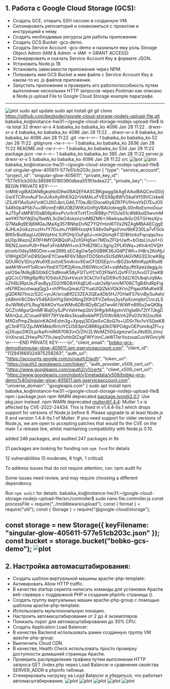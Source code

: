 ## 1.  Работа с Google Cloud Storage (GCS):
- Создать GCE, открыть SSH сессию в созданную VM.
- Cклонировать репозиторий и ознакомиться с проектом и инструкцией к нему.
- Создать необходимые ресурсы для работы приложения:
- Создать GCS Bucket <LASTNAME>-gcs-demo.
- Создать Service Account <LASTNAME>-gcs-demo и назначьте ему роль Storage Object Admin (IAM & Admin -> IAM -> GRANT ACCESS)
- Сгенерировать и скачать Service Account Key в формате JSON.
- Установить Node.js 18.
- Установить зависимости приложения через NPM.
- Поправить имя GCS Bucket и имя файла с Service Account Key в каком-то из .js файлов приложения.
- Запустить приложение и проверить его работоспособность путем выполнение нескольких HTTP запросов через Postman как описано в Node.js upload File to Google Cloud Storage example параграфе.
---
![plot](VM.png)
  sudo apt update
  sudo apt install git
  git clone https://github.com/bezkoder/google-cloud-storage-nodejs-upload-file.git
  babaika_ko@instance-hw31:~/google-cloud-storage-nodejs-upload-file$ ls -la
  total 32
  drwxr-xr-x 4 babaika_ko babaika_ko 4096 Jan 28 11:22 .
  drwxr-xr-x 4 babaika_ko babaika_ko 4096 Jan 28 11:22 ..
  drwxr-xr-x 8 babaika_ko babaika_ko 4096 Jan 28 11:22 .git
  -rw-r--r-- 1 babaika_ko babaika_ko   52 Jan 28 11:22 .gitignore
  -rw-r--r-- 1 babaika_ko babaika_ko 2636 Jan 28 11:22 README.md
  -rw-r--r-- 1 babaika_ko babaika_ko  534 Jan 28 11:22 package.json
  -rw-r--r-- 1 babaika_ko babaika_ko  385 Jan 28 11:22 server.js
  drwxr-xr-x 5 babaika_ko babaika_ko 4096 Jan 28 11:22 src
![lpot](gcs.png)
![plot](service-account.png)
  babaika_ko@instance-hw31:~/google-cloud-storage-nodejs-upload-file$ cat singular-glow-405611-577e51cb203c.json {
  "type": "service_account",
  "project_id": "singular-glow-405611",
  "private_key_id": "577e51cb203c3859610180360dbea55161edea22",
  "private_key": "-----BEGIN PRIVATE KEY-----\nMIIEvgIBADANBgkqhkiG9w0BAQEFAASCBKgwggSkAgEAAoIBAQCevG0i/jGwXTC8\nvAuF5nJUAxItyRh63Q2rVkMALxFVESX8p8WVSbafXf59VC/xbe8iZSJ611As5uH/\nKClJ0OJbrLGAlLT70eJB//DoceKly6ZR7PU1HvsYkD7EvJO5548h0p4P5b7u+lIR\nmEnBlUOBZWtKxGnPgV8AUobrqg8L00nRoEomo0uurAJ75yFxMP8110sB06pKnxPv\n1nXTvHT/rcRl98yr7YOUe51c4NKkolDIwvmMweYKf7bYWjDq7beWL3cDkO4okxnz\nMBZM6+/l8wksauIbScO5TGHesXjruQ7Ma8q9E9j6MGaJMaXg3578NhpDvNZ7YQYm\nl6T0s2NZAgMBAAECggEAJHLe2oikzzruzH+fY70xJmJYI8RHxzqH/348v0ePgsl/\nv/6kK230La7vF0ckBRt5rBut6agUJGNVpHnL1UPOHj/OuFgtIJ+mhQIohq9T3D8h\nbzFqcqqs/IxupU0p3KezoZATtFHMYGKBQsIFuZo1GHq5wr7MDxZFQrUwft+bOdsL\nJo1+0RlEN2JsmvPJ9+PkeFxFnbMWH+m37H8Zf8Cc3g/q/ZPLKlWq+zKh4rtOVQHp\noh/0dsy5MGDim+oe399lLsEC4gOw5p0GB8K36JGdPZWh+/H8rx2KoNjJVI9HgXDF\nD8SQenEYCwwRF6V38jmTDO5bhsSUSdWUAGVMG3S3cwKBgQDUROy1D/cyWu6XEzot\nE5mArsvXEwCF0DSEp/n+lBG2bvMhhKypKRsd8aieMrWvmY1uRcwvYed/XTDff2jA\nsJ560WicoCkf+vqMa5pJfttXpezdaggJosslOSe7Ai9yjBGGtkECSd9mxK58yFGT\nYCVO2FNeYLQvfFI7zUlvvGT2iwKBgQC/cCl1Wgl6pfRz1O5doXZQvH/wzIr3CkCl\nTqGl59v/53d2/XOUbqhJq9AcoZh6b3RpUeJFqvByyZ020f6D8/HXqEU6+ubOsRjr\nn/M706CTgB4hdRpFignN7lRDscotwqqGjg3+vh1PfouQmaU12YuaU/QlZkkVQkXr\nZPqaoXMuKwKBgQDKNl7Incz/S2C+yrJA/srcq6fD23ZEA3QEa4Db5HJ7OHalF57k\nBySuAeh/zA8ImV8CDbvV546A5mYIg3dnGNngZl0h1/FVZeIIovj3ysFpXcenpbrC\nczLS4v/WRt6sYILRsg18AKOxYuxWMv6DRrRDyBCjd7wvAF/WWFn895u2wQKBgQCZ\nMgurQmMFiBqIOySJPvVshHwp2bV3Hfg/kR4gotvV/IgIa6h7ZtY7JkgDMXnQuLJC\nuelF8RY79YVe4ks3kxa8iobkPPZI/0W/AR/nh2Ifx03VXl2oul9AMXGzPmpZlkda\nKAGhEshn3g+Xpqyj3DQwSvC8oQ7o+UD0r7kv1vVSQwKBgC3nRTG/ZpJWKMkb/Rri\nYCUS93pnG8RKIgd3k516POdgvOEPonrAqZFl+yxj3XupcDKDLp/AaifrmR6R70B3\nO/ZH/2LWoMZ50QJgmzwCeJ9s6DLzImzVnXncwL2HwyPti77ihJwqOvhbQtZxgFWY\nnCJeW17erVozxuaCuvWGm/yN\n-----END PRIVATE KEY-----\n",
  "client_email": "bobko-gcs-demo@singular-glow-405611.iam.gserviceaccount.com",
  "client_id": "112941669324975258263",
  "auth_uri": "https://accounts.google.com/o/oauth2/auth",
  "token_uri": "https://oauth2.googleapis.com/token",
  "auth_provider_x509_cert_url": "https://www.googleapis.com/oauth2/v1/certs",
  "client_x509_cert_url": "https://www.googleapis.com/robot/v1/metadata/x509/bobko-gcs-demo%40singular-glow-405611.iam.gserviceaccount.com",
  "universe_domain": "googleapis.com"
   }
  sudo apt install npm
  babaika_ko@instance-hw31:~/google-cloud-storage-nodejs-upload-file$ npm i package.json 
  npm WARN deprecated package.json@2.0.1: Use pkg.json instead.
  npm WARN deprecated multer@1.4.4: Multer 1.x is affected by CVE-2022-24434. This is fixed in v1.4.4-lts.1 which drops support for versions of Node.js before 6. Please upgrade to at least Node.js 6 and version 1.4.4-lts.1 of Multer. If you need support for older versions of Node.js, we are open to accepting patches that would fix the CVE on the main 1.x release line, whilst maintaining compatibility with Node.js 0.10.
  
  added 246 packages, and audited 247 packages in 9s
  
  21 packages are looking for funding
    run `npm fund` for details
  
  12 vulnerabilities (5 moderate, 6 high, 1 critical)
  
  To address issues that do not require attention, run:
    npm audit fix
  
  Some issues need review, and may require choosing
  a different dependency.
  
  Run `npm audit` for details.
  babaika_ko@instance-hw31:~/google-cloud-storage-nodejs-upload-file/src/controller$ sudo nano file.controller.js
  const processFile = require("../middleware/upload");
  const { format } = require("util");
  const { Storage } = require("@google-cloud/storage");
  
  const storage = new Storage({ keyFilename: "singular-glow-405611-577e51cb203c.json" });
  const bucket = storage.bucket("bobko-gcs-demo");
![plot](GET.png)
---
## 2. Настройка автомасштабирования:
- Создать шаблон виртуальной машины apache-php-template:
- Активировать Allow HTTP traffic.
- В качестве startup скрипта написать команды для установки Apache веб-сервера с поддержкой PHP и создания phpinfo страницы (<?php phpinfo(); ?>).
- Создать группу виртуальных машин apache-php-group с помощью шаблона apache-php-template:
- Использовать мультизональную локацию.
- Настроить автомасштабирование от 2 до 4 экземпляров.
- Понизить порог для автомасштабирования до 30% CPU.
- Создать Application Load Balancer:
- В качестве Backend использовать ранее созданную группу VM apache-php-group:
- Выключить Cloud CDN.
- В качестве, Health Check использовать просто проверку доступности домашней страницы Apache.
- Проверить распределение трафика путем выполнения HTTP запроса GET /index.php через Load Balancer и сравнения свойства SERVER_ADDR в phpinfo таблице.
- Сгенерировать нагрузку на Load Balancer и убедиться, что работает автомасштабирование.
![plot](template.png)
![plot](instance-group.png)
![plot](GET-1.png)
![plot](GET-2.png)
![plot](stress.png)
